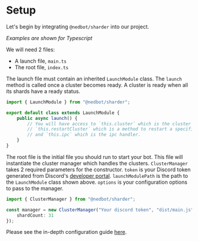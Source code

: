 # Setup

Let's begin by integrating `@nedbot/sharder` into our project. 

*Examples are shown for Typescript*

We will need 2 files:

* A launch file, `main.ts`
* The root file, `index.ts`

The launch file must contain an inherited `LaunchModule` class. 
The `launch` method is called once a cluster becomes ready. 
A cluster is ready when all its shards have a ready status.

```typescript
import { LaunchModule } from "@nedbot/sharder";

export default class extends LaunchModule {
    public async launch() {
        // You will have access to `this.cluster` which is the cluster object that is ready,
        // `this.restartCluster` which is a method to restart a specific cluster,
        // and `this.ipc` which is the ipc handler.
    }
}
```

The root file is the initial file you should run to start your bot. 
This file will instantiate the cluster manager which handles the clusters. 
`ClusterManager` takes 2 required parameters for the constructor. 
`token` is your Discord token generated from Discord's [developer portal](https://discord.com/developers/). 
`launchModulePath` is the path to the `LaunchModule` class shown above. 
`options` is your configuration options to pass to the manager.

```typescript
import { ClusterManager } from "@nedbot/sharder";

const manager = new ClusterManager("Your discord token", "dist/main.js", {
    shardCount: 31
});
```

Please see the in-depth configuration guide [here](configuration.md).